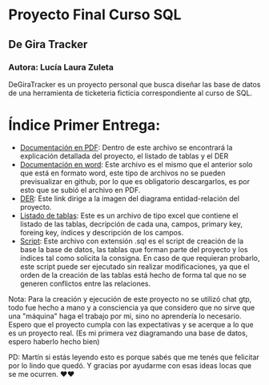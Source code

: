 # Proyecto Final Curso SQL
## De Gira Tracker

### Autora: Lucía Laura Zuleta

DeGiraTracker es un proyecto personal que busca diseñar las base de datos de una herramienta de ticketeria ficticia correspondiente al curso de SQL. 


# Índice Primer Entrega:


- [Documentación en PDF](https://github.com/lulazuleta/DeGiraTracker-Zuleta/blob/main/Primer-Entrega/Definicion-DeGiraTracker-ZuletaLucia.pdf): Dentro de este archivo se encontrará la explicación detallada del proyecto, el listado de tablas y el DER
- [Documentación en word](https://github.com/lulazuleta/DeGiraTracker-Zuleta/blob/main/Primer-Entrega/Definicion-DeGiraTracker-ZuletaLucia.docx): Este archivo es el mismo que el anterior solo que está en formato word, este tipo de archivos no se pueden previsualizar en github, por lo que es obligatorio descargarlos, es por esto que se subió el archivo en PDF.
- [DER](https://github.com/lulazuleta/DeGiraTracker-Zuleta/blob/main/Primer-Entrega/DeGiraTracker_DER_ZuletaLucia.png): Este link dirige a la imagen del diagrama entidad-relación del proyecto.
- [Listado de tablas](https://github.com/lulazuleta/DeGiraTracker-Zuleta/blob/main/Primer-Entrega/Listado_Tablas.xlsx): Este es un archivo de tipo excel que contiene el listado de las tablas, decripción de cada una, campos, primary key, foreing key, índices y descripción de los campos.
- [Script](https://github.com/lulazuleta/DeGiraTracker-Zuleta/blob/main/Primer-Entrega/DeGiraTracker_creacion_de_tablas_full.sql): Este archivo con extensión .sql es el script de creación de la base la base de datos, las tablas que forman parte del proyecto y los índices tal como solicita la consigna. En caso de que requieran probarlo, este script puede ser ejecutado sin realizar modificaciones, ya que el orden de la creación de las tablas está hecho de forma tal que no se generen conflictos entre las relaciones. 

Nota: Para la creación y ejecución de este proyecto no se utilizó chat gtp, todo fue hecho a mano y a consciencia ya que considero que no sirve que una "máquina" haga el trabajo por mi, sino no aprendería lo necesario. Espero que el proyecto cumpla con las expectativas y se acerque a lo que es un proyecto real. (Es mi primera vez diagramando una base de datos, espero haberlo hecho bien)

PD: Martín si estás leyendo esto es porque sabés que me tenés que felicitar por lo lindo que quedó. Y gracias por ayudarme con esas ideas locas que se me ocurren. ❤️❤️

